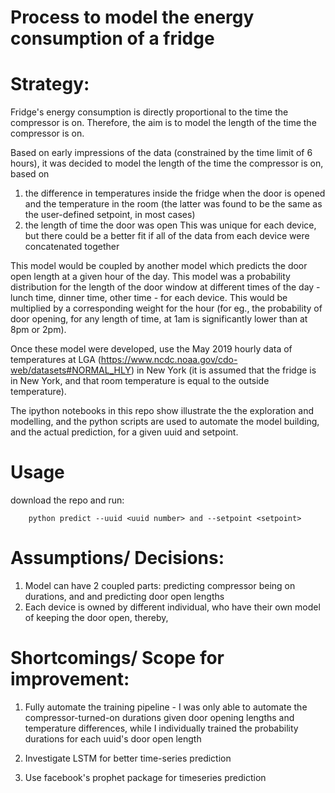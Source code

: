 # Process to model the energy consumption of a fridge

# Strategy: 

Fridge's energy consumption is directly proportional to the time the compressor is on. Therefore, the aim is to model the length of the time the compressor is on.


Based on early impressions of the data (constrained by the time limit of 6 hours), it was decided to model the length of the time the compressor is on, based on 
1. the difference in temperatures inside the fridge when the door is opened and the temperature in the room (the latter was found to be the same as the user-defined setpoint, in most cases)
2. the length of time the door was open
This was unique for each device, but there could be a better fit if all of the data from each device were concatenated together

This model would be coupled by another model which predicts the door open length at a given hour of the day. This model was a probability distribution for the length of the door window at different times of the day - lunch time, dinner time, other time - for each device. This would be multiplied by a corresponding weight for the hour (for eg., the probability of door opening, for any length of time, at 1am is significantly lower than at 8pm or 2pm).


Once these model were developed, use the May 2019 hourly data of temperatures at LGA (https://www.ncdc.noaa.gov/cdo-web/datasets#NORMAL_HLY) in New York (it is assumed that the fridge is in New York, and that room temperature is equal to the outside temperature). 

The ipython notebooks in this repo show illustrate the the exploration and modelling, and the python scripts are used to automate the model building, and the actual prediction, for a given uuid and setpoint.

# Usage
 download the repo and run:
 
        python predict --uuid <uuid number> and --setpoint <setpoint>

# Assumptions/ Decisions:
1. Model can have 2 coupled parts: predicting compressor being on durations, and and predicting door open lengths
2. Each device is owned by different individual, who have their own model of keeping the door open, thereby, 


# Shortcomings/ Scope for improvement:
1. Fully automate the training pipeline - I was only able to automate the compressor-turned-on durations given door opening lengths and temperature differences, while I individually trained the probability durations for each uuid's door open length

2. Investigate LSTM for better time-series prediction 

3. Use facebook's prophet package for timeseries prediction
